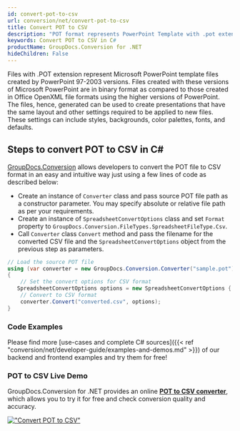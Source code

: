```yaml
---
id: convert-pot-to-csv
url: conversion/net/convert-pot-to-csv
title: Convert POT to CSV
description: "POT format represents PowerPoint Template with .pot extension. Learn how to convert POT to CSV file programmatically in C# language using GroupDocs.Conversion for .NET library."
keywords: Convert POT to CSV in C#
productName: GroupDocs.Conversion for .NET
hideChildren: False
---
```


Files with .POT extension represent Microsoft PowerPoint template files created by PowerPoint 97-2003 versions. Files created with these versions of Microsoft PowerPoint are in binary format as compared to those created in Office OpenXML file formats using the higher versions of PowerPoint. The files, hence, generated can be used to create presentations that have the same layout and other settings required to be applied to new files. These settings can include styles, backgrounds, color palettes, fonts, and defaults.

## Steps to convert POT to CSV in C#

[GroupDocs.Conversion](https://products.groupdocs.com/conversion/net) allows developers to convert the POT file to CSV format in an easy and intuitive way just using a few lines of code as described below:

* Create an instance of `Converter` class and pass source POT file path as a constructor parameter. You may specify absolute or relative file path as per your requirements. 
* Create an instance of `SpreadsheetConvertOptions` class and set `Format` property to `GroupDocs.Conversion.FileTypes.SpreadsheetFileType.Csv`.
* Call `Converter` class `Convert` method and pass the filename for the converted CSV file and the `SpreadsheetConvertOptions` object from the previous step as parameters.

```csharp
// Load the source POT file
using (var converter = new GroupDocs.Conversion.Converter("sample.pot"))
{
    // Set the convert options for CSV format
   SpreadsheetConvertOptions options = new SpreadsheetConvertOptions { Format = GroupDocs.Conversion.FileTypes.SpreadsheetFileType.Csv };
    // Convert to CSV format
    converter.Convert("converted.csv", options);
}
```

### Code Examples

Please find more [use-cases and complete C# sources]({{< ref "conversion/net/developer-guide/examples-and-demos.md" >}}) of our backend and frontend examples and try them for free!

### POT to CSV Live Demo

GroupDocs.Conversion for .NET provides an online [**POT to CSV converter**](https://products.groupdocs.app/conversion/pot-to-csv), which allows you to try it for free and check conversion quality and accuracy.

[!["Convert POT to CSV"](conversion/net/images/convert-to-csv/convert-pot-to-csv.png)](https://products.groupdocs.app/conversion/pot-to-csv)
